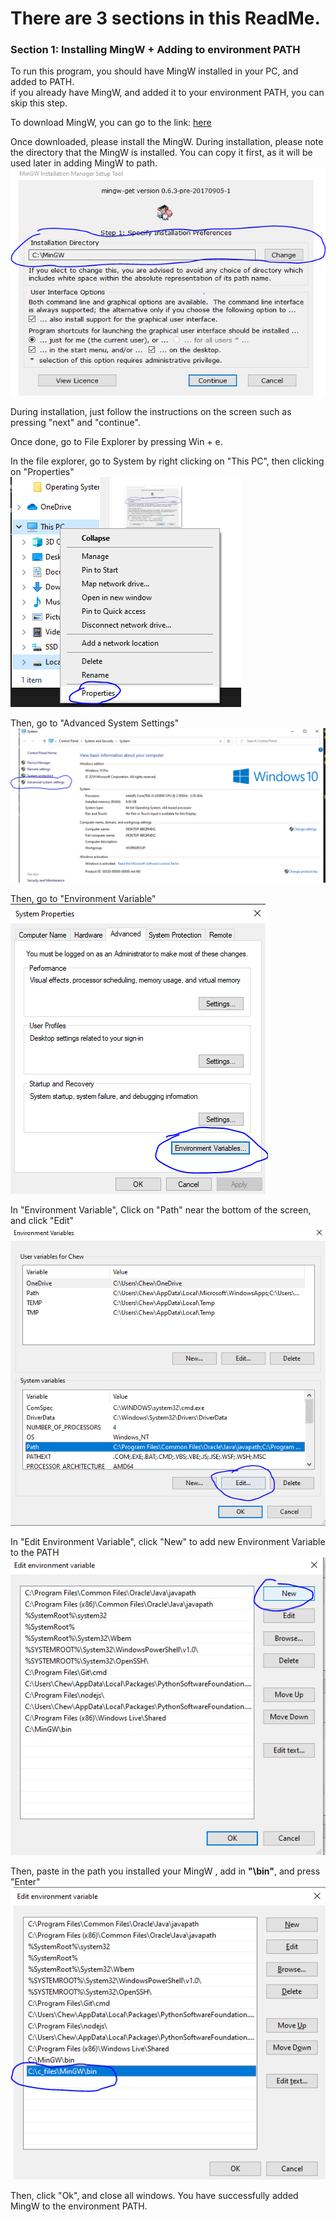 # There are 3 sections in this ReadMe.

### Section 1: Installing MingW + Adding to environment PATH
To run this program, you should have MingW installed in your PC, and added to PATH. <br/>
if you already have MingW, and added it to your environment PATH, you can skip this step.

To download MingW, you can go to the link: [here](https://osdn.net/projects/mingw/downloads/68260/mingw-get-setup.exe/)


Once downloaded, please install the MingW.
During installation, please note the directory that the MingW is installed. 
You can copy it first, as it will be used later in adding MingW to path.<br/>
![Alt text](mingw_image/install_dir.png?raw=true "Get installation directory")

During installation, just follow the instructions on the screen such as pressing "next" and "continue".<br/>

Once done, go to File Explorer by pressing Win + e.<br/>

In the file explorer, go to System by right clicking on "This PC", then clicking on "Properties"<br/>
![Alt text](mingw_image/system.png?raw=true "Go to System")

Then, go to "Advanced System Settings"<br/>
![Alt text](mingw_image/advanced_settings.png?raw=true "Go to Advanced System Settings")

Then, go to "Environment Variable"<br/>
![Alt text](mingw_image/environment_variable.png?raw=true "Go to Environment Variable")


In "Environment Variable", Click on "Path" near the bottom of the screen, and click "Edit" <br/>
![Alt text](mingw_image/environment_path.png?raw=true "Edit environment PATH")

In "Edit Environment Variable", click "New" to add new Environment Variable to the PATH <br/>
![Alt text](mingw_image/new_environment_path.png?raw=true "Add new environment PATH")

Then, paste in the path you installed your MingW , add in **"\bin"**, and press "Enter" <br/>
![Alt text](mingw_image/add_mingw.png?raw=true "Add MingW to path")

Then, click "Ok", and close all windows. You have successfully added MingW to the environment PATH.